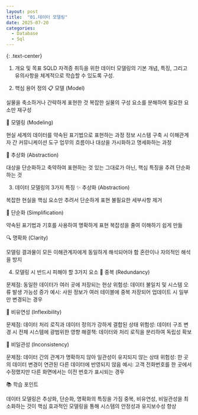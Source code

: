 ```yaml
---
layout: post
title:  "01.데이터 모델링"
date: 2025-07-20
categories:
  - Database
  - Sql
---
```

{: .text-center}
1. 개요 및 목표
SQLD 자격증 취득을 위한 데이터 모델링의 기본 개념, 특징, 그리고 유의사항을 체계적으로 학습할 수 있도록 구성.

2. 핵심 용어 정의
📋 모델 (Model)

실물을 축소하거나 간략하게 표현한 것
복잡한 실물의 구성 요소를 분해하여 필요한 요소만 재구성

🔄 모델링 (Modeling)

현실 세계의 데이터를 약속된 표기법으로 표현하는 과정
정보 시스템 구축 시 이해관계자 간 커뮤니케이션 도구
업무의 흐름이나 대상을 가시화하고 명세화하는 과정

🎯 추상화 (Abstraction)

대상을 단순화하고 축약하여 표현하는 것
있는 그대로가 아닌, 핵심 특징을 추려 단순화하는 것

3. 데이터 모델링의 3가지 특징
✨ 추상화 (Abstraction)

복잡한 현실을 핵심 요소만 추려서 단순하게 표현
불필요한 세부사항 제거

📝 단순화 (Simplification)

약속된 표기법과 기호를 사용하여 명확하게 표현
복잡성을 줄여 이해하기 쉽게 만듦

🔍 명확화 (Clarity)

모델링 결과물이 모든 이해관계자에게 동일하게 해석되어야 함
혼란이나 자의적인 해석을 방지

4. 모델링 시 반드시 피해야 할 3가지 요소
🚫 중복 (Redundancy)

문제점: 동일한 데이터가 여러 곳에 저장되는 현상
위험성: 데이터 불일치 및 시스템 오류 발생 가능성 증가
예시: 사원 정보가 여러 테이블에 중복 저장되어 업데이트 시 일부만 변경되는 경우

🚫 비유연성 (Inflexibility)

문제점: 데이터 처리 로직과 데이터 정의가 강하게 결합된 상태
위험성: 데이터 구조 변경 시 전체 시스템에 광범위한 영향
해결책: 데이터와 처리 로직을 분리하여 독립성 확보

🚫 비일관성 (Inconsistency)

문제점: 데이터 간의 관계가 명확하지 않아 일관성이 유지되지 않는 상태
위험성: 한 곳의 데이터 변경이 연관된 다른 데이터에 반영되지 않음
예시: 고객 전화번호를 한 곳에서 수정했지만 다른 화면에서는 이전 번호가 표시되는 경우

📚 학습 포인트

데이터 모델링은 추상화, 단순화, 명확화의 특징을 가짐
중복, 비유연성, 비일관성을 최소화하는 것이 핵심
효과적인 모델링을 통해 시스템의 안정성과 유지보수성 향상
